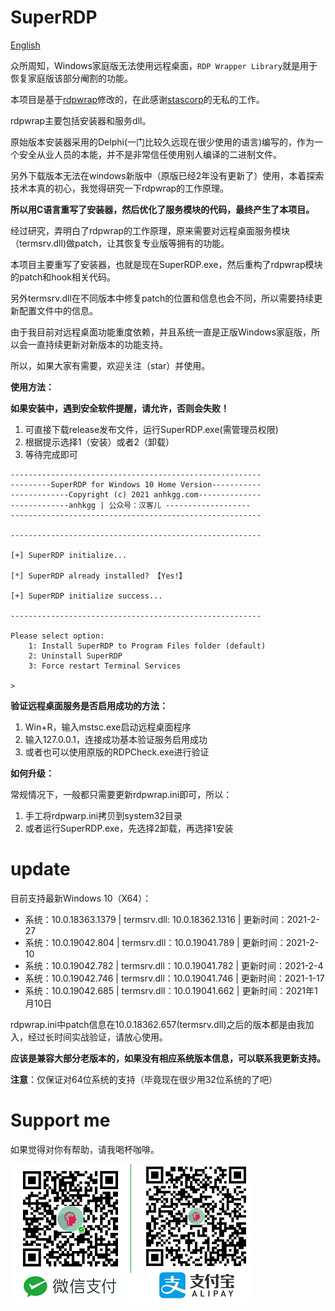 # SuperRDP

[English](README_en.md)

众所周知，Windows家庭版无法使用远程桌面，`RDP Wrapper Library`就是用于恢复家庭版该部分阉割的功能。

本项目是基于[rdpwrap](https://github.com/stascorp/rdpwrap)修改的，在此感谢[stascorp](https://github.com/stascorp)的无私的工作。

rdpwrap主要包括安装器和服务dll。

原始版本安装器采用的Delphi(一门比较久远现在很少使用的语言)编写的，作为一个安全从业人员的本能，并不是非常信任使用别人编译的二进制文件。

另外下载版本无法在windows新版中（原版已经2年没有更新了）使用，本着探索技术本真的初心，我觉得研究一下rdpwrap的工作原理。

**所以用C语言重写了安装器，然后优化了服务模块的代码，最终产生了本项目。**

经过研究，弄明白了rdpwrap的工作原理，原来需要对远程桌面服务模块（termsrv.dll)做patch，让其恢复专业版等拥有的功能。

本项目主要重写了安装器，也就是现在SuperRDP.exe，然后重构了rdpwrap模块的patch和hook相关代码。

另外termsrv.dll在不同版本中修复patch的位置和信息也会不同，所以需要持续更新配置文件中的信息。

由于我目前对远程桌面功能重度依赖，并且系统一直是正版Windows家庭版，所以会一直持续更新对新版本的功能支持。

所以，如果大家有需要，欢迎关注（star）并使用。

**使用方法：**

**如果安装中，遇到安全软件提醒，请允许，否则会失败！**

1. 可直接下载release发布文件，运行SuperRDP.exe(需管理员权限)
2. 根据提示选择1（安装）或者2（卸载）
3. 等待完成即可

```
--------------------------------------------------------
---------SuperRDP for Windows 10 Home Version-----------
-------------Copyright (c) 2021 anhkgg.com--------------
-------------anhkgg | 公众号：汉客儿 -------------------
--------------------------------------------------------

--------------------------------------------------------

[+] SuperRDP initialize...

[*] SuperRDP already installed? 【Yes!】

[+] SuperRDP initialize success...

--------------------------------------------------------

Please select option:
    1: Install SuperRDP to Program Files folder (default)
    2: Uninstall SuperRDP
    3: Force restart Terminal Services

>
```

**验证远程桌面服务是否启用成功的方法：**

1. Win+R，输入mstsc.exe启动远程桌面程序
2. 输入127.0.0.1，连接成功基本验证服务启用成功
3. 或者也可以使用原版的RDPCheck.exe进行验证

**如何升级：**

常规情况下，一般都只需要更新rdpwrap.ini即可，所以：

1. 手工将rdpwarp.ini拷贝到system32目录
2. 或者运行SuperRDP.exe，先选择2卸载，再选择1安装

# update

目前支持最新Windows 10（X64）：

* 系统：10.0.18363.1379 | termsrv.dll: 10.0.18362.1316 | 更新时间：2021-2-27
* 系统：10.0.19042.804 | termsrv.dll：10.0.19041.789 | 更新时间：2021-2-10
* 系统：10.0.19042.782 | termsrv.dll：10.0.19041.782 | 更新时间：2021-2-4
* 系统：10.0.19042.746 | termsrv.dll：10.0.19041.746 | 更新时间：2021-1-17
* 系统：10.0.19042.685 | termsrv.dll：10.0.19041.662 | 更新时间：2021年1月10日


rdpwrap.ini中patch信息在10.0.18362.657(termsrv.dll)之后的版本都是由我加入，经过长时间实战验证，请放心使用。

**应该是兼容大部分老版本的，如果没有相应系统版本信息，可以联系我更新支持。**

**注意**：仅保证对64位系统的支持（毕竟现在很少用32位系统的了吧）

# Support me

如果觉得对你有帮助，请我喝杯咖啡。

![img](pay.png)